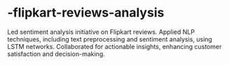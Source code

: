 # -flipkart-reviews-analysis
Led sentiment analysis initiative on Flipkart reviews. Applied NLP techniques, including text preprocessing and sentiment analysis, using LSTM networks. Collaborated for actionable insights, enhancing customer satisfaction and decision-making.  
